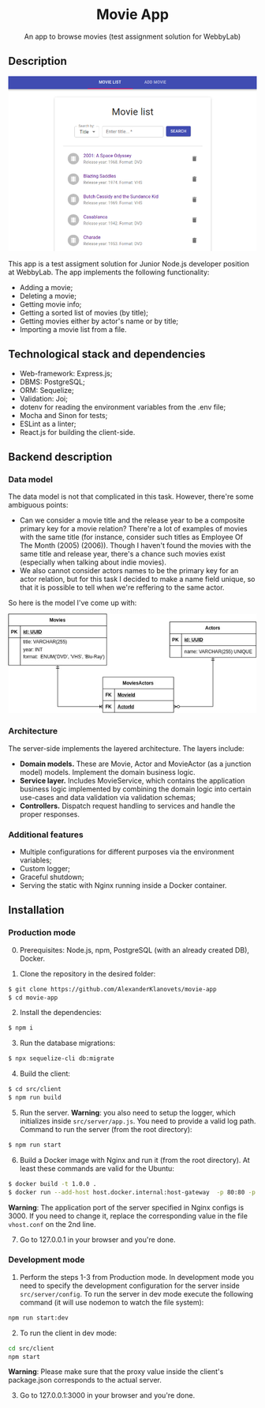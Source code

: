 <h1 align="center">Movie App</h1>
<p align="center">
  An app to browse movies (test assignment solution for WebbyLab)
</p>

## Description

![Main page](/resources/images/mainPage.png)

This app is a test assigment solution for Junior Node.js developer position at WebbyLab. The app implements the following functionality:

- Adding a movie;
- Deleting a movie;
- Getting movie info;
- Getting a sorted list of movies (by title);
- Getting movies either by actor's name or by title;
- Importing a movie list from a file.

## Technological stack and dependencies

- Web-framework: Express.js;
- DBMS: PostgreSQL;
- ORM: Sequelize;
- Validation: Joi;
- dotenv for reading the environment variables from the .env file;
- Mocha and Sinon for tests;
- ESLint as a linter;
- React.js for building the client-side.

## Backend description

### Data model

The data model is not that complicated in this task. However, there're some ambiguous points:

- Can we consider a movie title and the release year to be a composite primary key for a movie relation? There're a lot of examples of movies with the same title (for instance, consider such titles as Employee Of The Month (2005) (2006)). Though I haven't found the movies with the same title and release year, there's a chance such movies exist (especially when talking about indie movies).
- We also cannot consider actors names to be the primary key for an actor relation, but for this task I decided to make a name field unique, so that it is possible to tell when we're reffering to the same actor.

So here is the model I've come up with:

![Data Model](/resources/images/dataModel.jpg)

### Architecture

The server-side implements the layered architecture. The layers include:

- **Domain models.** These are Movie, Actor and MovieActor (as a junction model) models. Implement the domain business logic.
- **Service layer.** Includes MovieService, which contains the application business logic implemented by combining the domain logic into certain use-cases and data validation via validation schemas;
- **Controllers.** Dispatch request handling to services and handle the proper responses.

### Additional features

- Multiple configurations for different purposes via the environment variables;
- Custom logger;
- Graceful shutdown;
- Serving the static with Nginx running inside a Docker container.

## Installation

### Production mode

0. Prerequisites: Node.js, npm, PostgreSQL (with an already created DB), Docker.

1. Clone the repository in the desired folder:

```bash
$ git clone https://github.com/AlexanderKlanovets/movie-app
$ cd movie-app
```

2. Install the dependencies:

```bash
$ npm i
```

3. Run the database migrations:

```bash
$ npx sequelize-cli db:migrate
```

4. Build the client:

```bash
$ cd src/client
$ npm run build
```

5. Run the server. **Warning**: you also need to setup the logger, which initializes inside ```src/server/app.js```. You need to provide a valid log path. Command to run the server (from the root directory):

```bash
$ npm run start
```

6. Build a Docker image with Nginx and run it (from the root directory). At least these commands are valid for the Ubuntu:

```bash
$ docker build -t 1.0.0 .
$ docker run --add-host host.docker.internal:host-gateway  -p 80:80 -p 443:443 -v `pwd`/src/client/build:/www/ --name nginx-movie-app 1.0.0
```

**Warning**: The application port of the server specified in Nginx configs is 3000. If you need to change it, replace the corresponding value in the file ```vhost.conf``` on the 2nd line.

7. Go to 127.0.0.1 in your browser and you're done.

### Development mode

1. Perform the steps 1-3 from Production mode. In development mode you need to specify the development configuration for the server inside ```src/server/config```. To run the server in dev mode execute the following command (it will use nodemon to watch the file system):

```bash
npm run start:dev
```

2. To run the client in dev mode:

```bash
cd src/client
npm start
```

**Warning**: Please make sure that the proxy value inside the client's package.json corresponds to the actual server.

3. Go to 127.0.0.1:3000 in your browser and you're done.